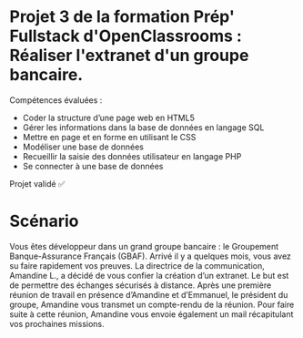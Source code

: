 # Projet 3 de la formation Prép' Fullstack d'OpenClassrooms : Réaliser l'extranet d'un groupe bancaire.

Compétences évaluées :

- Coder la structure d’une page web en HTML5
- Gérer les informations dans la base de données en langage SQL
- Mettre en page et en forme en utilisant le CSS
- Modéliser une base de données
- Recueillir la saisie des données utilisateur en langage PHP
- Se connecter à une base de données

Projet validé ✅

# Scénario

Vous êtes développeur dans un grand groupe bancaire : le Groupement Banque-Assurance Français (GBAF).
Arrivé il y a quelques mois, vous avez su faire rapidement vos preuves. La directrice de la communication, Amandine L., a décidé de vous confier la création d’un extranet. Le but est de permettre des échanges sécurisés à distance.
Après une première réunion de travail en présence d’Amandine et d’Emmanuel, le président du groupe, Amandine vous transmet un compte-rendu de la réunion.
Pour faire suite à cette réunion, Amandine vous envoie également un mail récapitulant vos prochaines missions.
